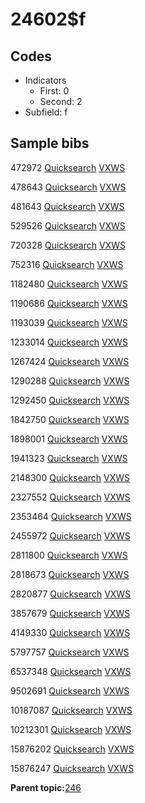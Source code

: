 # 24602$f

## Codes

-   Indicators
    -   First: 0
    -   Second: 2
-   Subfield: f

## Sample bibs

472972 [Quicksearch](https://search.library.yale.edu/catalog/472972) [VXWS](http://prodorbis.library.yale.edu:7014/vxws/GetHoldingsService?bibId=472972)

478643 [Quicksearch](https://search.library.yale.edu/catalog/478643) [VXWS](http://prodorbis.library.yale.edu:7014/vxws/GetHoldingsService?bibId=478643)

481643 [Quicksearch](https://search.library.yale.edu/catalog/481643) [VXWS](http://prodorbis.library.yale.edu:7014/vxws/GetHoldingsService?bibId=481643)

529526 [Quicksearch](https://search.library.yale.edu/catalog/529526) [VXWS](http://prodorbis.library.yale.edu:7014/vxws/GetHoldingsService?bibId=529526)

720328 [Quicksearch](https://search.library.yale.edu/catalog/720328) [VXWS](http://prodorbis.library.yale.edu:7014/vxws/GetHoldingsService?bibId=720328)

752316 [Quicksearch](https://search.library.yale.edu/catalog/752316) [VXWS](http://prodorbis.library.yale.edu:7014/vxws/GetHoldingsService?bibId=752316)

1182480 [Quicksearch](https://search.library.yale.edu/catalog/1182480) [VXWS](http://prodorbis.library.yale.edu:7014/vxws/GetHoldingsService?bibId=1182480)

1190686 [Quicksearch](https://search.library.yale.edu/catalog/1190686) [VXWS](http://prodorbis.library.yale.edu:7014/vxws/GetHoldingsService?bibId=1190686)

1193039 [Quicksearch](https://search.library.yale.edu/catalog/1193039) [VXWS](http://prodorbis.library.yale.edu:7014/vxws/GetHoldingsService?bibId=1193039)

1233014 [Quicksearch](https://search.library.yale.edu/catalog/1233014) [VXWS](http://prodorbis.library.yale.edu:7014/vxws/GetHoldingsService?bibId=1233014)

1267424 [Quicksearch](https://search.library.yale.edu/catalog/1267424) [VXWS](http://prodorbis.library.yale.edu:7014/vxws/GetHoldingsService?bibId=1267424)

1290288 [Quicksearch](https://search.library.yale.edu/catalog/1290288) [VXWS](http://prodorbis.library.yale.edu:7014/vxws/GetHoldingsService?bibId=1290288)

1292450 [Quicksearch](https://search.library.yale.edu/catalog/1292450) [VXWS](http://prodorbis.library.yale.edu:7014/vxws/GetHoldingsService?bibId=1292450)

1842750 [Quicksearch](https://search.library.yale.edu/catalog/1842750) [VXWS](http://prodorbis.library.yale.edu:7014/vxws/GetHoldingsService?bibId=1842750)

1898001 [Quicksearch](https://search.library.yale.edu/catalog/1898001) [VXWS](http://prodorbis.library.yale.edu:7014/vxws/GetHoldingsService?bibId=1898001)

1941323 [Quicksearch](https://search.library.yale.edu/catalog/1941323) [VXWS](http://prodorbis.library.yale.edu:7014/vxws/GetHoldingsService?bibId=1941323)

2148300 [Quicksearch](https://search.library.yale.edu/catalog/2148300) [VXWS](http://prodorbis.library.yale.edu:7014/vxws/GetHoldingsService?bibId=2148300)

2327552 [Quicksearch](https://search.library.yale.edu/catalog/2327552) [VXWS](http://prodorbis.library.yale.edu:7014/vxws/GetHoldingsService?bibId=2327552)

2353464 [Quicksearch](https://search.library.yale.edu/catalog/2353464) [VXWS](http://prodorbis.library.yale.edu:7014/vxws/GetHoldingsService?bibId=2353464)

2455972 [Quicksearch](https://search.library.yale.edu/catalog/2455972) [VXWS](http://prodorbis.library.yale.edu:7014/vxws/GetHoldingsService?bibId=2455972)

2811800 [Quicksearch](https://search.library.yale.edu/catalog/2811800) [VXWS](http://prodorbis.library.yale.edu:7014/vxws/GetHoldingsService?bibId=2811800)

2818673 [Quicksearch](https://search.library.yale.edu/catalog/2818673) [VXWS](http://prodorbis.library.yale.edu:7014/vxws/GetHoldingsService?bibId=2818673)

2820877 [Quicksearch](https://search.library.yale.edu/catalog/2820877) [VXWS](http://prodorbis.library.yale.edu:7014/vxws/GetHoldingsService?bibId=2820877)

3857679 [Quicksearch](https://search.library.yale.edu/catalog/3857679) [VXWS](http://prodorbis.library.yale.edu:7014/vxws/GetHoldingsService?bibId=3857679)

4149330 [Quicksearch](https://search.library.yale.edu/catalog/4149330) [VXWS](http://prodorbis.library.yale.edu:7014/vxws/GetHoldingsService?bibId=4149330)

5797757 [Quicksearch](https://search.library.yale.edu/catalog/5797757) [VXWS](http://prodorbis.library.yale.edu:7014/vxws/GetHoldingsService?bibId=5797757)

6537348 [Quicksearch](https://search.library.yale.edu/catalog/6537348) [VXWS](http://prodorbis.library.yale.edu:7014/vxws/GetHoldingsService?bibId=6537348)

9502691 [Quicksearch](https://search.library.yale.edu/catalog/9502691) [VXWS](http://prodorbis.library.yale.edu:7014/vxws/GetHoldingsService?bibId=9502691)

10187087 [Quicksearch](https://search.library.yale.edu/catalog/10187087) [VXWS](http://prodorbis.library.yale.edu:7014/vxws/GetHoldingsService?bibId=10187087)

10212301 [Quicksearch](https://search.library.yale.edu/catalog/10212301) [VXWS](http://prodorbis.library.yale.edu:7014/vxws/GetHoldingsService?bibId=10212301)

15876202 [Quicksearch](https://search.library.yale.edu/catalog/15876202) [VXWS](http://prodorbis.library.yale.edu:7014/vxws/GetHoldingsService?bibId=15876202)

15876247 [Quicksearch](https://search.library.yale.edu/catalog/15876247) [VXWS](http://prodorbis.library.yale.edu:7014/vxws/GetHoldingsService?bibId=15876247)

**Parent topic:**[246](../../tags/246/246.md)

